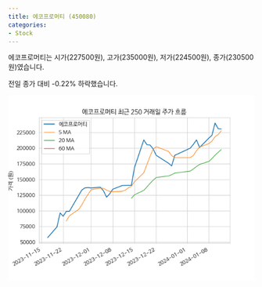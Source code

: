```yaml
---
title: 에코프로머티 (450080)
categories:
- Stock
---
```


에코프로머티는 시가(227500원), 고가(235000원), 저가(224500원), 종가(230500원)였습니다.

전일 종가 대비 -0.22% 하락했습니다.

<!-- more -->

![450080](/assets/images/stock/450080.png)